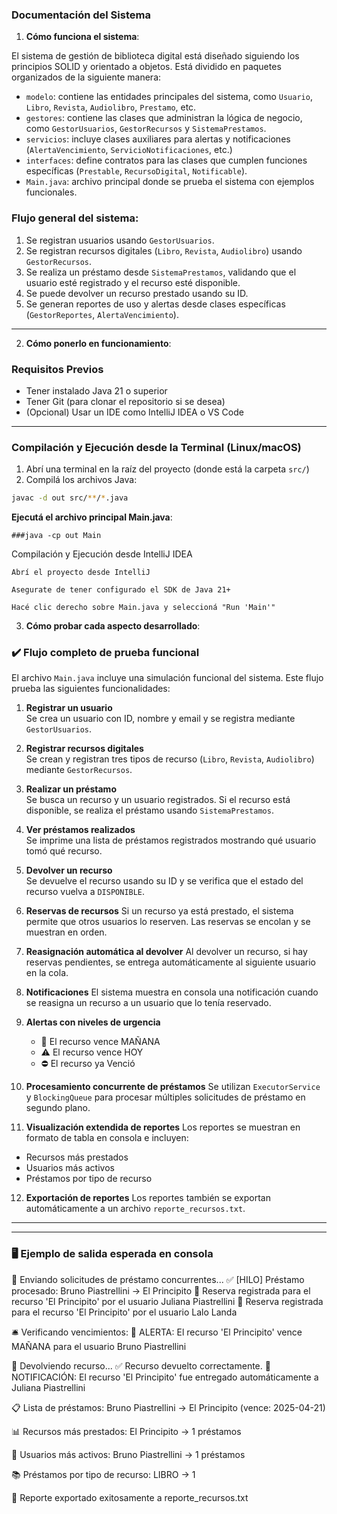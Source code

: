 ### Documentación del Sistema
1. **Cómo funciona el sistema**:

El sistema de gestión de biblioteca digital está diseñado siguiendo los principios SOLID y orientado a objetos. Está dividido en paquetes organizados de la siguiente manera:

- `modelo`: contiene las entidades principales del sistema, como `Usuario`, `Libro`, `Revista`, `Audiolibro`, `Prestamo`, etc.
- `gestores`: contiene las clases que administran la lógica de negocio, como `GestorUsuarios`, `GestorRecursos` y `SistemaPrestamos`.
- `servicios`: incluye clases auxiliares para alertas y notificaciones (`AlertaVencimiento`, `ServicioNotificaciones`, etc.)
- `interfaces`: define contratos para las clases que cumplen funciones específicas (`Prestable`, `RecursoDigital`, `Notificable`).
- `Main.java`: archivo principal donde se prueba el sistema con ejemplos funcionales.

### Flujo general del sistema:

1. Se registran usuarios usando `GestorUsuarios`.
2. Se registran recursos digitales (`Libro`, `Revista`, `Audiolibro`) usando `GestorRecursos`.
3. Se realiza un préstamo desde `SistemaPrestamos`, validando que el usuario esté registrado y el recurso esté disponible.
4. Se puede devolver un recurso prestado usando su ID.
5. Se generan reportes de uso y alertas desde clases específicas (`GestorReportes`, `AlertaVencimiento`).

---

2. **Cómo ponerlo en funcionamiento**:

### Requisitos Previos

- Tener instalado Java 21 o superior
- Tener Git (para clonar el repositorio si se desea)
- (Opcional) Usar un IDE como IntelliJ IDEA o VS Code

---

### Compilación y Ejecución desde la Terminal (Linux/macOS)

1. Abrí una terminal en la raíz del proyecto (donde está la carpeta `src/`)
2. Compilá los archivos Java:

```bash
javac -d out src/**/*.java
```
**Ejecutá el archivo principal Main.java**:
 
    ###java -cp out Main

Compilación y Ejecución desde IntelliJ IDEA

    Abrí el proyecto desde IntelliJ

    Asegurate de tener configurado el SDK de Java 21+

    Hacé clic derecho sobre Main.java y seleccioná "Run 'Main'"


3. **Cómo probar cada aspecto desarrollado**:

### ✔️ Flujo completo de prueba funcional

El archivo `Main.java` incluye una simulación funcional del sistema. Este flujo prueba las siguientes funcionalidades:

1. **Registrar un usuario**  
   Se crea un usuario con ID, nombre y email y se registra mediante `GestorUsuarios`.

2. **Registrar recursos digitales**  
   Se crean y registran tres tipos de recurso (`Libro`, `Revista`, `Audiolibro`) mediante `GestorRecursos`.

3. **Realizar un préstamo**  
   Se busca un recurso y un usuario registrados. Si el recurso está disponible, se realiza el préstamo usando `SistemaPrestamos`.

4. **Ver préstamos realizados**  
   Se imprime una lista de préstamos registrados mostrando qué usuario tomó qué recurso.

5. **Devolver un recurso**  
   Se devuelve el recurso usando su ID y se verifica que el estado del recurso vuelva a `DISPONIBLE`.
6. **Reservas de recursos**
   Si un recurso ya está prestado, el sistema permite que otros usuarios lo reserven. Las reservas se encolan y se muestran en orden.

7. **Reasignación automática al devolver**
   Al devolver un recurso, si hay reservas pendientes, se entrega automáticamente al siguiente usuario en la cola.

8. **Notificaciones**
   El sistema muestra en consola una notificación cuando se reasigna un recurso a un usuario que lo tenía reservado.

9. **Alertas con niveles de urgencia**
   - 🔔 El recurso vence MAÑANA
   - ⚠️ El recurso vence HOY
   - ⛔ El recurso ya Venció

10. **Procesamiento concurrente de préstamos**
    Se utilizan `ExecutorService` y `BlockingQueue` para procesar múltiples solicitudes de préstamo en segundo plano.

11. **Visualización extendida de reportes**
    Los reportes se muestran en formato de tabla en consola e incluyen:
   - Recursos más prestados
   - Usuarios más activos
   - Préstamos por tipo de recurso

12. **Exportación de reportes**
    Los reportes también se exportan automáticamente a un archivo `reporte_recursos.txt`.

---

---

### 🖥️ Ejemplo de salida esperada en consola

🚀 Enviando solicitudes de préstamo concurrentes... ✅ [HILO] Préstamo procesado: Bruno Piastrellini → El Principito 📌 Reserva registrada para el recurso 'El Principito' por el usuario Juliana Piastrellini 📌 Reserva registrada para el recurso 'El Principito' por el usuario Lalo Landa

🛎️ Verificando vencimientos: 🔔 ALERTA: El recurso 'El Principito' vence MAÑANA para el usuario Bruno Piastrellini

🔁 Devolviendo recurso... ✅ Recurso devuelto correctamente. 🔔 NOTIFICACIÓN: El recurso 'El Principito' fue entregado automáticamente a Juliana Piastrellini

📋 Lista de préstamos: Bruno Piastrellini → El Principito (vence: 2025-04-21)

📊 Recursos más prestados: El Principito → 1 préstamos

👤 Usuarios más activos: Bruno Piastrellini → 1 préstamos

📚 Préstamos por tipo de recurso: LIBRO → 1

📁 Reporte exportado exitosamente a reporte_recursos.txt